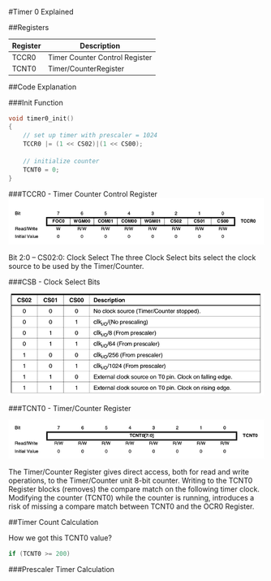 #Timer 0 Explained

##Registers

Register | Description
------------ | -------------
 TCCR0 |Timer Counter Control Register
 TCNT0 | Timer/CounterRegister
 
##Code Explanation

###Init Function
```c
void timer0_init()
{
    // set up timer with prescaler = 1024
    TCCR0 |= (1 << CS02)|(1 << CS00);
  
    // initialize counter
    TCNT0 = 0;
}
```
###TCCR0 - Timer Counter Control Register
![Alt text](https://github.com/ganeshredcobra/Avr_Programming/blob/master/Timers/IMG/TCCR0.png "TCCR0")

Bit 2:0 – CS02:0: Clock Select
The three Clock Select bits select the clock source to be used by the Timer/Counter.

###CSB - Clock Select Bits

![Alt text](https://github.com/ganeshredcobra/Avr_Programming/blob/master/Timers/IMG/CSB.png "TCCR0")
 
###TCNT0 - Timer/Counter Register

![Alt text](https://github.com/ganeshredcobra/Avr_Programming/blob/master/Timers/IMG/TCNTO.png "TCNT0")

The Timer/Counter Register gives direct access, both for read and write operations, to the
Timer/Counter unit 8-bit counter. Writing to the TCNT0 Register blocks (removes) the compare
match on the following timer clock. Modifying the counter (TCNT0) while the counter is running,
introduces a risk of missing a compare match between TCNT0 and the OCR0 Register.

##Timer Count Calculation

How we got this TCNT0 value?

```c
if (TCNT0 >= 200)
```

###Prescaler Timer Calculation


